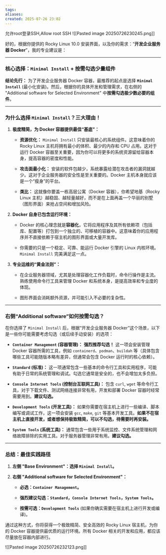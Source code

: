 ```yaml
---
tags: 
aliases: 
created: 2025-07-26 23:02
---
```





允许root登录SSH,Allow root SSH
![[Pasted image 20250726230245.png]]

好的，根据你提供的 Rocky Linux 10.0 安装界面，以及你的需求：“**开发企业服务器 Docker**”，我的专业建议是：

---

### **核心选择：`Minimal Install` + 按需勾选少量组件**

**结论先行：** 为了开发企业服务器 Docker 容器，最推荐的起点是选择 **`Minimal Install`** (最小化安装)。然后，根据你的具体开发和管理需求，在右侧的 "Additional software for Selected Environment" 中**按需勾选极少数必要的组件**。

---

### **为什么选择 `Minimal Install`？三大理由！**

1. **极度精简，为 Docker 容器提供最佳“基底”：**
    
    - **资源优化：** `Minimal Install` 只安装最核心的系统组件。这意味着你的 Rocky Linux 主机将拥有最小的体积、最少的内存和 CPU 占用。这对于运行 Docker 容器至关重要，因为你可以将更多的系统资源留给容器本身，提高容器的密度和性能。
        
    - **攻击面最小化：** 安装的软件包越少，系统暴露给潜在攻击者的漏洞就越少。这对于企业服务器的安全性是至关重要的。Docker 主机本身就应该是一个“瘦身”的平台。
        
    - **类比：** 这就像你要盖一栋高层公寓（Docker 容器），你希望地基（Rocky Linux 主机）越稳固、越轻量越好，而不是在上面再盖一个华丽的别墅（图形界面）来抢占空间和增加风险。
        
2. **Docker 自身已包含运行环境：**
    
    - Docker 的核心理念就是**容器化**，它将应用程序及其所有依赖项（包括库、配置等）打包到一个独立的、可移植的容器中。这意味着你的应用程序并不直接依赖于宿主机的图形界面或大量开发库。
        
    - 你需要的只是一个稳定、可靠、能运行 Docker 引擎的 Linux 内核环境。`Minimal Install` 完美满足这一点。
        
3. **专业运维的“黄金法则”：**
    
    - 在企业服务器领域，尤其是处理容器化工作负载时，命令行操作是主流。熟练使用命令行工具来管理 Docker 和系统本身，是提高效率和专业度的体现。
        
    - 图形界面会消耗额外资源，并可能引入不必要的复杂性。
        

---

### **右侧“Additional software”如何按需勾选？**

在你选择了 `Minimal Install` 后，根据“开发企业服务器 Docker”这个场景，以下是一些你可能需要考虑勾选（或后续手动安装）的选项：

- **`Container Management` (容器管理)：** **强烈推荐勾选！** 这一项会安装管理 Docker 容器所需的工具，例如 `containerd`、`podman`、`buildah` 等（具体包含哪些工具可能随版本略有差异，但通常会包含 Docker 运行时的核心依赖）。
    
- **`Standard` (标准)：** 这一项通常包含一些基本的命令行工具和实用程序，可能有助于日常的系统管理和调试。勾选它通常是安全的，也不会增加太多负担。
    
- **`Console Internet Tools` (控制台互联网工具)：** 包含 `curl`, `wget` 等命令行工具，对于下载文件、测试网络连接非常有用，开发和部署 Docker 容器时经常需要用到。**建议勾选。**
    
- **`Development Tools` (开发工具)：** 如果你需要在宿主机上进行一些编译、脚本编写或调试工作，这一项会安装 `gcc`, `make`, `git` 等基本开发工具。**如果不在宿主机上直接开发，或者想保持极致精简，可以不勾选，待需要时再安装。**
    
- **`System Tools` (系统工具)：** 通常包含一些用于系统监控、文件系统管理和网络故障排除的实用工具。对于服务器管理非常有用。**建议勾选。**
    

---

### **总结：最佳实践路径**

1. **左侧 "Base Environment"：选择 `Minimal Install`。**
    
2. **右侧 "Additional software for Selected Environment"：**
    
    - **必选：`Container Management`。**
        
    - **强烈建议勾选：`Standard`，`Console Internet Tools`，`System Tools`。**
        
    - **按需可选：`Development Tools`** (如果你确实需要在宿主机上进行开发或编译)。
        

通过这种方式，你将获得一个极致精简、安全高效的 Rocky Linux 宿主机，为你的 Docker 容器提供最优质的运行环境。所有 Docker 相关的开发和应用，都应该尽量放在容器内部进行。

![[Pasted image 20250726232123.png]]